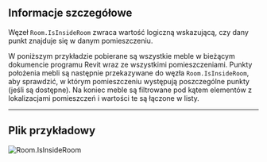 ## Informacje szczegółowe
Węzeł `Room.IsInsideRoom` zwraca wartość logiczną wskazującą, czy dany punkt znajduje się w danym pomieszczeniu.

W poniższym przykładzie pobierane są wszystkie meble w bieżącym dokumencie programu Revit wraz ze wszystkimi pomieszczeniami. Punkty położenia mebli są następnie przekazywane do węzła `Room.IsInsideRoom`, aby sprawdzić, w którym pomieszczeniu występują poszczególne punkty (jeśli są dostępne). Na koniec meble są filtrowane pod kątem elementów z lokalizacjami pomieszczeń i wartości te są łączone w listy.
___
## Plik przykładowy

![Room.IsInsideRoom](./Revit.Elements.Room.IsInsideRoom_img.jpg)
